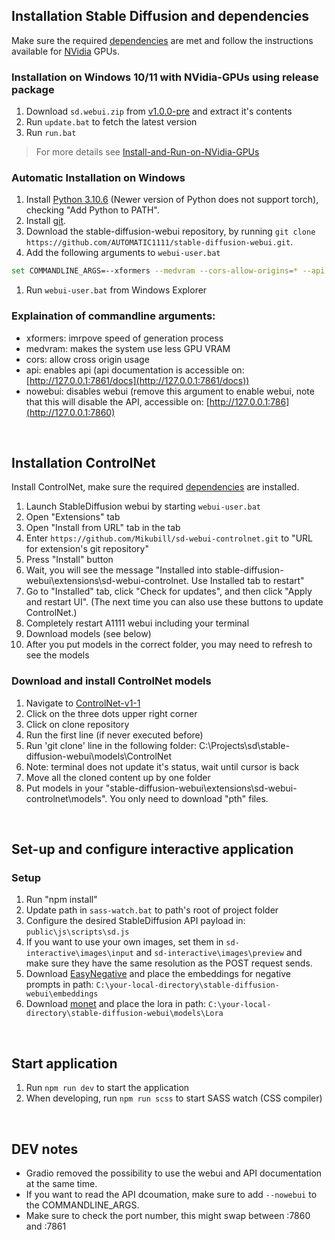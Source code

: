 ## Installation Stable Diffusion and dependencies
Make sure the required [dependencies](https://github.com/AUTOMATIC1111/stable-diffusion-webui/wiki/Dependencies) are met and follow the instructions available for [NVidia](https://github.com/AUTOMATIC1111/stable-diffusion-webui/wiki/Install-and-Run-on-NVidia-GPUs) GPUs.

### Installation on Windows 10/11 with NVidia-GPUs using release package
1. Download `sd.webui.zip` from [v1.0.0-pre](https://github.com/AUTOMATIC1111/stable-diffusion-webui/releases/tag/v1.0.0-pre) and extract it's contents
2. Run `update.bat` to fetch the latest version
3. Run `run.bat`
> For more details see [Install-and-Run-on-NVidia-GPUs](https://github.com/AUTOMATIC1111/stable-diffusion-webui/wiki/Install-and-Run-on-NVidia-GPUs)

### Automatic Installation on Windows
1. Install [Python 3.10.6](https://www.python.org/downloads/release/python-3106/) (Newer version of Python does not support torch), checking "Add Python to PATH".
2. Install [git](https://git-scm.com/download/win).
3. Download the stable-diffusion-webui repository, by running `git clone https://github.com/AUTOMATIC1111/stable-diffusion-webui.git`.
4. Add the following arguments to `webui-user.bat`
```bash
set COMMANDLINE_ARGS=--xformers --medvram --cors-allow-origins=* --api --nowebui
```
1. Run `webui-user.bat` from Windows Explorer

### Explaination of commandline arguments:
- xformers: imrpove speed of generation process
- medvram: makes the system use less GPU VRAM
- cors: allow cross origin usage
- api: enables api (api documentation is accessible on: [http://127.0.0.1:7861/docs](http://127.0.0.1:7861/docs))
- nowebui: disables webui (remove this argument to enable webui, note that this will disable the API, accessible on: [http://127.0.0.1:786](http://127.0.0.1:7860)

<br>

## Installation ControlNet
Install ControlNet, make sure the required [dependencies](https://github.com/AUTOMATIC1111/stable-diffusion-webui/wiki/Dependencies) are installed.

1. Launch StableDiffusion webui by starting `webui-user.bat`
2. Open "Extensions" tab
3. Open "Install from URL" tab in the tab
4. Enter `https://github.com/Mikubill/sd-webui-controlnet.git` to "URL for extension's git repository"
5. Press "Install" button
6. Wait, you will see the message "Installed into stable-diffusion-webui\extensions\sd-webui-controlnet. Use Installed tab to restart"
7. Go to "Installed" tab, click "Check for updates", and then click "Apply and restart UI". (The next time you can also use these buttons to update ControlNet.)
8. Completely restart A1111 webui including your terminal
9. Download models (see below)
10. After you put models in the correct folder, you may need to refresh to see the models

### Download and install ControlNet models
1. Navigate to [ControlNet-v1-1](https://huggingface.co/lllyasviel/ControlNet-v1-1/tree/main)
2. Click on the three dots upper right corner
3. Click on clone repository
4. Run the first line (if never executed before)
5. Run 'git clone' line in the following folder: C:\Projects\sd\stable-diffusion-webui\models\ControlNet
6. Note: terminal does not update it's status, wait until cursor is back
7. Move all the cloned content up by one folder
8. Put models in your "stable-diffusion-webui\extensions\sd-webui-controlnet\models". You only need to download "pth" files.

<br>

## Set-up and configure interactive application

### Setup
1. Run "npm install"
2. Update path in `sass-watch.bat` to path's root of project folder
3. Configure the desired StableDiffusion API payload in: `public\js\scripts\sd.js`
4. If you want to use your own images, set them in `sd-interactive\images\input` and `sd-interactive\images\preview` and make sure they have the same resolution as the POST request sends.
5. Download [EasyNegative](https://civitai.com/models/7808/easynegative) and place the embeddings for negative prompts in path: `C:\your-local-directory\stable-diffusion-webui\embeddings`
6. Download [monet](https://civitai.com/images/375698?modelId=21482&postId=81508&id=21482&slug=claude-monet-painting-style) and place the lora in path: `C:\your-local-directory\stable-diffusion-webui\models\Lora`

<br>

## Start application
1. Run `npm run dev` to start the application
2. When developing, run `npm run scss` to start SASS watch (CSS compiler)

<br>

## DEV notes
- Gradio removed the possibility to use the webui and API documentation at the same time.
- If you want to read the API dcoumation, make sure to add `--nowebui` to the COMMANDLINE_ARGS. 
- Make sure to check the port number, this might swap between :7860 and :7861